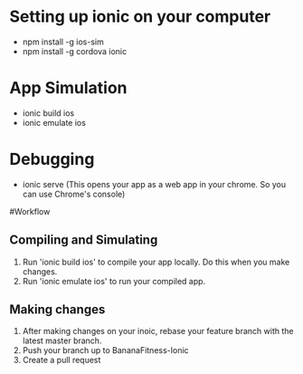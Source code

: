 # Setting up ionic on your computer
  - npm install -g ios-sim
  - npm install -g cordova ionic

# App Simulation
  - ionic build ios
  - ionic emulate ios

# Debugging
  - ionic serve (This opens your app as a web app in your chrome. So you can use Chrome's console)

#Workflow
## Compiling and Simulating
  1. Run 'ionic build ios' to compile your app locally. Do this when you make changes.
  2. Run 'ionic emulate ios' to run your compiled app.

## Making changes
  1. After making changes on your inoic, rebase your feature branch with the latest master branch.
  2. Push your branch up to BananaFitness-Ionic
  3. Create a pull request